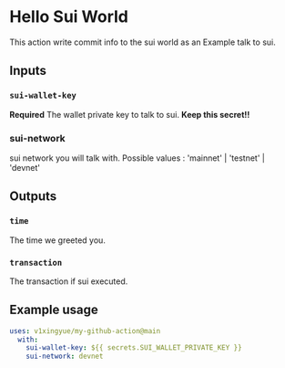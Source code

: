 # Hello Sui World

This action write commit info to the sui world as an Example talk to sui.

## Inputs

### `sui-wallet-key`

**Required** The wallet private key to talk to sui. **Keep this secret!!**

### sui-network

sui network  you will talk with. Possible values : 'mainnet' | 'testnet' | 'devnet' 

## Outputs

### `time`

The time we greeted you.

### `transaction`

The transaction if sui executed.

## Example usage

```yaml
uses: v1xingyue/my-github-action@main
  with:
    sui-wallet-key: ${{ secrets.SUI_WALLET_PRIVATE_KEY }}
    sui-network: devnet
```





